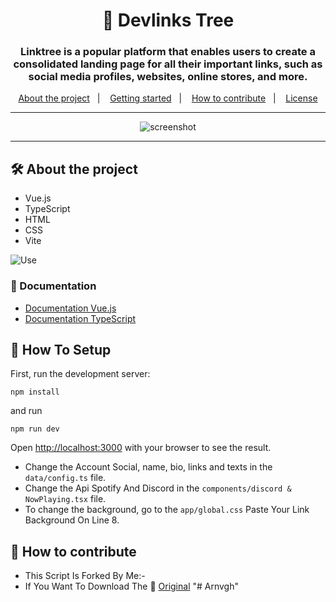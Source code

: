 <h1 align="center">🌲 Devlinks Tree</h1>
<h3 align="center">Linktree is a popular platform that enables users to create a consolidated landing page for all their important links, such as social media profiles, websites, online stores, and more. </h3>

<p align="center">
  <a href="#-about-the-project">About the project</a>&nbsp;&nbsp;&nbsp;|&nbsp;&nbsp;&nbsp;
  <a href="#-getting-started">Getting started</a>&nbsp;&nbsp;&nbsp;|&nbsp;&nbsp;&nbsp;
  <a href="#-how-to-contribute">How to contribute</a>&nbsp;&nbsp;&nbsp;|&nbsp;&nbsp;&nbsp;
  <a href="#-license">License</a>
</p>

---

<p align="center">
  <img alt="screenshot" src="https://i.ibb.co.com/LP9yfbv/Screenshot-2024-06-25-211043.png">
</p>

---

## 🛠️ About the project

- Vue.js
- TypeScript
- HTML
- CSS
- Vite

![Use](https://skillicons.dev/icons?i=vue,ts,html,css,vite)

### 📃 Documentation

- [Documentation Vue.js](https://vuejs.org/)
- [Documentation TypeScript](https://www.typescriptlang.org/)

## 🚀 How To Setup

First, run the development server:

```
npm install
```
and run 
```
npm run dev
```

Open [http://localhost:3000](http://localhost:3000) with your browser to see the result.
- Change the Account Social, name, bio, links and texts in the `data/config.ts` file.
- Change the Api Spotify And Discord in the `components/discord & NowPlaying.tsx` file.
- To change the background, go to the `app/global.css` Paste Your Link Background On Line 8.

## 🤔 How to contribute

- This Script Is Forked By Me:-
- If You Want To Download The :wave: [Original](https://github.com/arnvgh/links/tree/main) "# Arnvgh"
